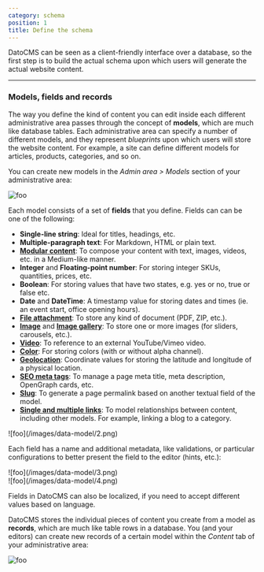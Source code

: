 ```yaml
---
category: schema
position: 1
title: Define the schema
---
```


DatoCMS can be seen as a client-friendly interface over a database, so the first step is to build the actual schema upon which users will generate the actual website content.

---

### Models, fields and records

The way you define the kind of content you can edit inside each different administrative area passes through the concept of <strong>models</strong>, which are much like database tables. Each administrative area can specify a number of different models, and they represent <em>blueprints</em> upon which users will store the website content. For example, a site can define different models for articles, products, categories, and so on. 

You can create new models in the *Admin area > Models* section of your administrative area:

![foo](/images/data-model/1.png)

Each model consists of a set of <strong>fields</strong> that you define. Fields can can be one of the following:

* **Single-line string**: Ideal for titles, headings, etc.
* **Multiple-paragraph text**: For Markdown, HTML or plain text.
* [**Modular content**](/schema/modular-content.html): To compose your content with text, images, videos, etc. in a Medium-like manner.
* **Integer** and **Floating-point number**: For storing integer SKUs, quantities, prices, etc.
* **Boolean**: For storing values that have two states, e.g. yes or no, true or false etc.
* **Date** and **DateTime**: A timestamp value for storing dates and times (ie. an event start, office opening hours).
* [**File attachment**](/other/fields.html#file-attachment-fields): To store any kind of document (PDF, ZIP, etc.).
* [**Image**](/other/fields.html#image-fields) and [**Image gallery**](/other/fields.html#image-gallery-fields): To store one or more images (for sliders, carousels, etc.).
* [**Video**](/other/fields.html#video-fields): To reference to an external YouTube/Vimeo video.
* [**Color**](/other/fields.html#color-fields): For storing colors (with or without alpha channel).
* [**Geolocation**](/other/fields.html#geolocation-fields): Coordinate values for storing the latitude and longitude of a physical location.
* [**SEO meta tags**](/other/fields.html#seo-meta-tags-fields): To manage a page meta title, meta description, OpenGraph cards, etc.
* [**Slug**](/schema/slug-permalinks.html): To generate a page permalink based on another textual field of the model.
* [**Single and multiple links**](/schema/links.html): To model relationships between content, including other models. For example, linking a blog to a category.

<div class="small">
![foo](/images/data-model/2.png)
</div>
    
Each field has a name and additional metadata, like validations, or particular configurations to better present the field to the editor (hints, etc.):

<div class="two">
  <div>![foo](/images/data-model/3.png)</div>
  <div>![foo](/images/data-model/4.png)</div>
</div>

Fields in DatoCMS can also be localized, if you need to accept different values based on language.

DatoCMS stores the individual pieces of content you create from a model as <strong>records</strong>, which are much like table rows in a database. You (and your editors) can create new records of a certain model within the *Content* tab of your administrative area:

![foo](/images/data-model/5.png)
